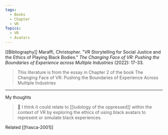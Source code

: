 ```yaml
---
tags:
  - Books
  - Chapter
  - VR
Topics:
  - VR
  - Avatars
---
```


[[Bibliography]]
Maraffi, Christopher. "VR Storytelling for Social Justice and the Ethics of Playing Black Bodies." _The Changing Face of VR: Pushing the Boundaries of Experience across Multiple Industries_ (2022): 17-33.

> This literature is from the essay in Chapter 2 of the book The Changing Face of VR: Pushing the Boundaries of Experience Across Multiple Industries 
--- 

My thoughts

> 💭 I think it could relate to [[ludology of the oppressed]] within the context of VR by exploring the ethics of using black avatars to represent or simulate black experiences.

Related
[[frasca-2001]]
